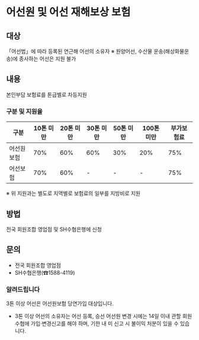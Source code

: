 # 어선원 및 어선 재해보상 보험

## 대상
「어선법」에 따라 등록된 연근해 어선의 소유자
※ 원양어선, 수산물 운송(해상화물운송)에 종사하는 어선은 지원 불가

## 내용
본인부담 보험료를 톤급별로 차등지원

### 구분 및 지원율

| 구분     | 10톤 미만 | 20톤 미만 | 30톤 미만 | 50톤 미만 | 100톤 미만 | 부가보험료 |
|----------|------------|------------|------------|------------|--------------|------------|
| 어선원보험 | 70%         | 60%         | 60%         | 30%         | 20%           | 75%         |
| 어선보험   | 70%         | 60%         | -          | -          | -            | 75%         |

※ 위 지원과는 별도로 지역별로 보험료의 일부를 지방비로 지원

## 방법
전국 회원조합 영업점 및 SH수협은행에 신청

## 문의
- 전국 회원조합 영업점
- SH수협은행(☎1588-4119)

### 알려드립니다
3톤 이상 어선은 어선원보험 당연가입 대상입니다.
- 3톤 이상 어선의 소유자는 어선 등록, 승선 어선원 변경 시에는 14일 이내 관할 회원수협에 가입·변경신고를 해야 하며, 기한 내 미 신고 시 불이익 처분이 있을 수 있습니다.
